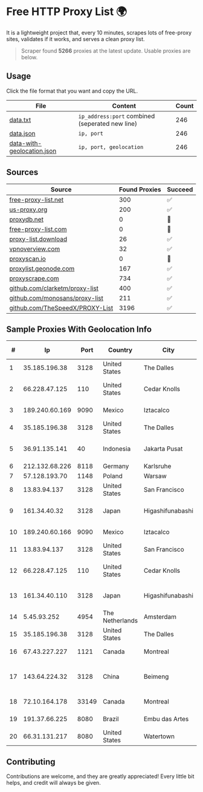 
# Free HTTP Proxy List 🌍

It is a lightweight project that, every 10 minutes, scrapes lots of free-proxy sites, validates if it works, and serves a clean proxy list.


> Scraper found **5266** proxies at the latest update. Usable proxies are below.

## Usage

Click the file format that you want and copy the URL.


|File|Content|Count|
|----|-------|-----|
|[data.txt](https://raw.githubusercontent.com/themiralay/Proxy-List-World/master/data.txt)|`ip_address:port` combined (seperated new line)|246|
|[data.json](https://raw.githubusercontent.com/themiralay/Proxy-List-World/master/data.json)|`ip, port`|246|
|[data-with-geolocation.json](https://raw.githubusercontent.com/themiralay/Proxy-List-World/master/data-with-geolocation.json)|`ip, port, geolocation`|246|

## Sources

|Source|Found Proxies|Succeed|
|------|-------------|-------|
|[free-proxy-list.net](https://free-proxy-list.net)|300|✅|
|[us-proxy.org](https://www.us-proxy.org)|200|✅|
|[proxydb.net](http://proxydb.net)|0|🚫|
|[free-proxy-list.com](https://free-proxy-list.com/?page=&port=&type%5B%5D=http&type%5B%5D=https&up_time=0&search=Search)|0|🚫|
|[proxy-list.download](https://www.proxy-list.download/HTTP)|26|✅|
|[vpnoverview.com](https://vpnoverview.com/privacy/anonymous-browsing/free-proxy-servers)|32|✅|
|[proxyscan.io](https://www.proxyscan.io)|0|🚫|
|[proxylist.geonode.com](https://proxylist.geonode.com/api/proxy-list?limit=300&page=1&sort_by=lastChecked&sort_type=desc&protocols=http,https)|167|✅|
|[proxyscrape.com](https://api.proxyscrape.com/v2/?request=displayproxies&protocol=http&timeout=10000&country=all&ssl=all&anonymity=all)|734|✅|
|[github.com/clarketm/proxy-list](https://raw.githubusercontent.com/clarketm/proxy-list/master/proxy-list-raw.txt)|400|✅|
|[github.com/monosans/proxy-list](https://raw.githubusercontent.com/monosans/proxy-list/main/proxies/http.txt)|211|✅|
|[github.com/TheSpeedX/PROXY-List](https://raw.githubusercontent.com/TheSpeedX/PROXY-List/master/http.txt)|3196|✅|


## Sample Proxies With Geolocation Info

|#|Ip|Port|Country|City|Internet Service Provider|
|-|--|----|-------|----|-------------------------|
|1|35.185.196.38|3128|United States|The Dalles|Google LLC|
|2|66.228.47.125|110|United States|Cedar Knolls|Akamai Technologies, Inc.|
|3|189.240.60.169|9090|Mexico|Iztacalco|Uninet S.A. de C.V.|
|4|35.185.196.38|3128|United States|The Dalles|Google LLC|
|5|36.91.135.141|40|Indonesia|Jakarta Pusat|PT Telekomunikasi Indonesia|
|6|212.132.68.226|8118|Germany|Karlsruhe|IONOS SE fra.de|
|7|57.128.193.70|1148|Poland|Warsaw|OVH SAS|
|8|13.83.94.137|3128|United States|San Francisco|Microsoft Corporation|
|9|161.34.40.32|3128|Japan|Higashifunabashi|NTT PC Communications, Inc.|
|10|189.240.60.166|9090|Mexico|Iztacalco|Uninet S.A. de C.V.|
|11|13.83.94.137|3128|United States|San Francisco|Microsoft Corporation|
|12|66.228.47.125|110|United States|Cedar Knolls|Akamai Technologies, Inc.|
|13|161.34.40.110|3128|Japan|Higashifunabashi|NTT PC Communications, Inc.|
|14|5.45.93.252|4954|The Netherlands|Amsterdam|Scalaxy B.V.|
|15|35.185.196.38|3128|United States|The Dalles|Google LLC|
|16|67.43.227.227|1121|Canada|Montreal|GloboTech Communications|
|17|143.64.224.32|3128|China|Beimeng|Shanghai Blue Cloud Technology Co., Ltd|
|18|72.10.164.178|33149|Canada|Montreal|GloboTech Communications|
|19|191.37.66.225|8080|Brazil|Embu das Artes|Yara Dos Santos Barreiro - ME|
|20|66.31.131.217|8080|United States|Watertown|Comcast Cable Communications|



## Contributing

Contributions are welcome, and they are greatly appreciated! Every
little bit helps, and credit will always be given.

